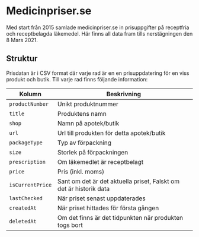 # Medicinpriser.se
Med start från 2015 samlade medicinpriser.se in prisuppgifter på receptfria och receptbelagda läkemedel. Här finns all data fram tills nerstägningen den 8 Mars 2021.

## Struktur
Prisdatan är i CSV format där varje rad är en en prisuppdatering för en viss produkt och butik. Till varje rad finns följande information:

Kolumn | Beskrivning
--- | ---
`productNumber` | Unikt produktnummer
`title` | Produktens namn
`shop` | Namn på apotek/butik
`url` | Url till produkten för detta apotek/butik
`packageType` | Typ av förpackning
`size` | Storlek på förpackningen
`prescription` | Om läkemedlet är receptbelagt
`price` | Pris (inkl. moms)
`isCurrentPrice` | Sant om det är det aktuella priset, Falskt om det är historik data
`lastChecked`| När priset senast uppdaterades
`createdAt` | När priset hittades för första gången
`deletedAt` | Om det finns är det tidpunkten när produkten togs bort

